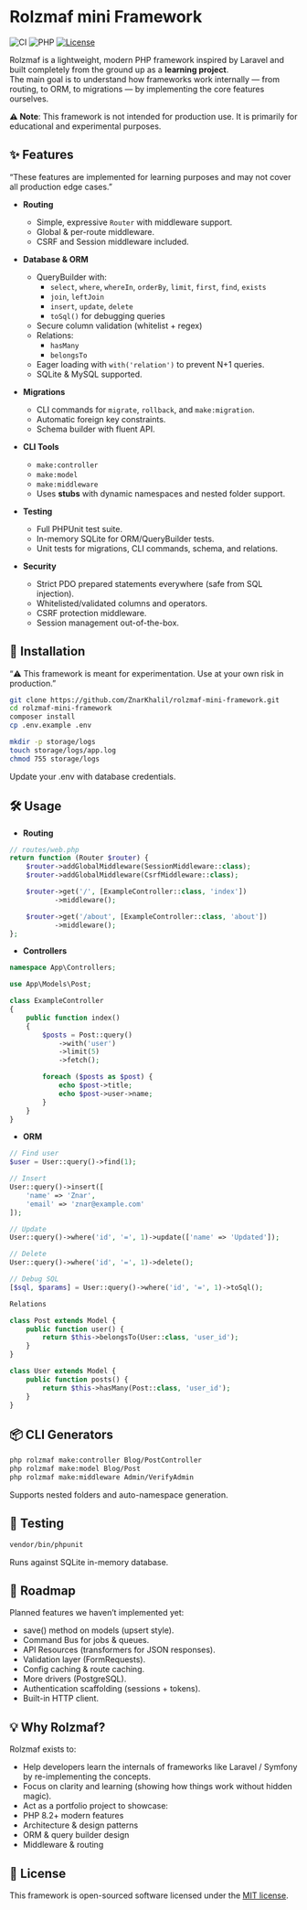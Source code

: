 # Rolzmaf mini Framework

![CI](https://github.com/ZnarKhalil/rolzmaf-mini-framework/actions/workflows/ci.yml/badge.svg?event=pull_request)
![PHP](https://img.shields.io/badge/php-8.4-blue)
[![License](https://img.shields.io/badge/license-MIT-blue.svg)](LICENSE)

Rolzmaf is a lightweight, modern PHP framework inspired by Laravel and built completely from the ground up as a **learning project**.  
The main goal is to understand how frameworks work internally — from routing, to ORM, to migrations — by implementing the core features ourselves.

**⚠️ Note**: This framework is not intended for production use. It is primarily for educational and experimental purposes.

## ✨ Features
“These features are implemented for learning purposes and may not cover all production edge cases.”

- **Routing**
    - Simple, expressive `Router` with middleware support.
    - Global & per-route middleware.
    - CSRF and Session middleware included.

- **Database & ORM**
    - QueryBuilder with:
        - `select`, `where`, `whereIn`, `orderBy`, `limit`, `first`, `find`, `exists`
        - `join`, `leftJoin`
        - `insert`, `update`, `delete`
        - `toSql()` for debugging queries
    - Secure column validation (whitelist + regex)
    - Relations:
        - `hasMany`
        - `belongsTo`
    - Eager loading with `with('relation')` to prevent N+1 queries.
    - SQLite & MySQL supported.

- **Migrations**
    - CLI commands for `migrate`, `rollback`, and `make:migration`.
    - Automatic foreign key constraints.
    - Schema builder with fluent API.

- **CLI Tools**
    - `make:controller`
    - `make:model`
    - `make:middleware`
    - Uses **stubs** with dynamic namespaces and nested folder support.

- **Testing**
    - Full PHPUnit test suite.
    - In-memory SQLite for ORM/QueryBuilder tests.
    - Unit tests for migrations, CLI commands, schema, and relations.

- **Security**
    - Strict PDO prepared statements everywhere (safe from SQL injection).
    - Whitelisted/validated columns and operators.
    - CSRF protection middleware.
    - Session management out-of-the-box.

## 🚀 Installation
“⚠️ This framework is meant for experimentation. Use at your own risk in production.”

```bash
git clone https://github.com/ZnarKhalil/rolzmaf-mini-framework.git
cd rolzmaf-mini-framework
composer install
cp .env.example .env

mkdir -p storage/logs
touch storage/logs/app.log
chmod 755 storage/logs
```
Update your .env with database credentials.

## 🛠️ Usage

- **Routing**

```php
// routes/web.php
return function (Router $router) {
    $router->addGlobalMiddleware(SessionMiddleware::class);
    $router->addGlobalMiddleware(CsrfMiddleware::class);

    $router->get('/', [ExampleController::class, 'index'])
           ->middleware();

    $router->get('/about', [ExampleController::class, 'about'])
           ->middleware();
};
```

- **Controllers**
```php
namespace App\Controllers;

use App\Models\Post;

class ExampleController
{
    public function index()
    {
        $posts = Post::query()
            ->with('user')
            ->limit(5)
            ->fetch();

        foreach ($posts as $post) {
            echo $post->title;
            echo $post->user->name;
        }
    }
}
```

- **ORM**

```php
// Find user
$user = User::query()->find(1);

// Insert
User::query()->insert([
    'name' => 'Znar',
    'email' => 'znar@example.com'
]);

// Update
User::query()->where('id', '=', 1)->update(['name' => 'Updated']);

// Delete
User::query()->where('id', '=', 1)->delete();

// Debug SQL
[$sql, $params] = User::query()->where('id', '=', 1)->toSql();

Relations

class Post extends Model {
    public function user() {
        return $this->belongsTo(User::class, 'user_id');
    }
}

class User extends Model {
    public function posts() {
        return $this->hasMany(Post::class, 'user_id');
    }
}
```

## 📦 CLI Generators

```bash
php rolzmaf make:controller Blog/PostController
php rolzmaf make:model Blog/Post
php rolzmaf make:middleware Admin/VerifyAdmin
```

Supports nested folders and auto-namespace generation.

## 🧪 Testing

```bash
vendor/bin/phpunit
```
Runs against SQLite in-memory database.


## 📌 Roadmap

Planned features we haven’t implemented yet:
- save() method on models (upsert style).
- Command Bus for jobs & queues.
- API Resources (transformers for JSON responses).
- Validation layer (FormRequests).
- Config caching & route caching.
- More drivers (PostgreSQL).
- Authentication scaffolding (sessions + tokens).
- Built-in HTTP client.

## 💡 Why Rolzmaf?

Rolzmaf exists to:
- Help developers learn the internals of frameworks like Laravel / Symfony by re-implementing the concepts.
- Focus on clarity and learning (showing how things work without hidden magic).
- Act as a portfolio project to showcase:
- PHP 8.2+ modern features
- Architecture & design patterns
- ORM & query builder design
- Middleware & routing

## 📄 License

This framework is open-sourced software licensed under the [MIT license](https://opensource.org/license/MIT).